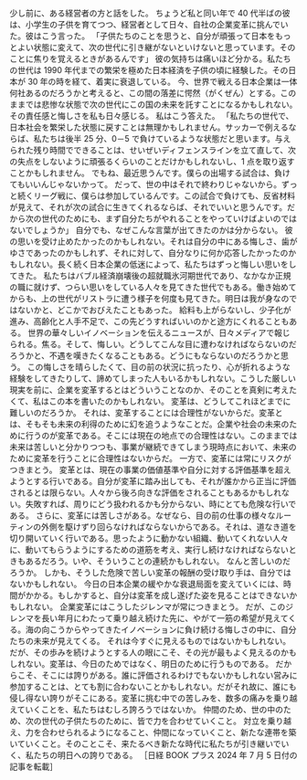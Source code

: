 ###

少し前に、ある経営者の方と話をした。
ちょうど私と同い年で 40 代半ばの彼は、小学生の子供を育てつつ、経営者として日々、自社の企業変革に挑んでいた。彼はこう言った。
「子供たちのことを思うと、自分が頑張って日本をもっとよい状態に変えて、次の世代に引き継がないといけないと思っています。そのことに焦りを覚えるときがあるんです」
彼の気持ちは痛いほど分かる。私たちの世代は 1990 年代までの繁栄を極めた日本経済を子供の頃に経験した。その日本が 30 年の時を経て、着実に衰退している。
今、世界で戦える日本企業は一体何社あるのだろうかと考えると、この間の落差に愕然（がくぜん）とする。このままでは悲惨な状態で次の世代にこの国の未来を託すことになるかもしれない。その責任感と悔しさを私も日々感じる。
私はこう答えた。
「私たちの世代で、日本社会を繁栄した状態に戻すことは無理かもしれません。サッカーで例えるならば、私たちは後半 25 分、0－5 で負けているような状態だと思います。与えられた残り時間でできることは、せいぜいディフェンスラインを立て直して、次の失点をしないように頑張るくらいのことだけかもしれないし、1 点を取り返すことかもしれません。
でもね、最近思うんです。僕らの出場する試合は、負けてもいいんじゃないかって。
だって、世の中はそれで終わりじゃないから。ずっと続くリーグ戦に、僕らは参加しているんです。この試合で負けても、反省材料が見えて、それが次の試合に生きてくれるならば、それでいいと思うんです。だから次の世代のためにも、まず自分たちがやれることをやっていけばよいのではないでしょうか」
自分でも、なぜこんな言葉が出てきたのかは分からない。
彼の思いを受け止めたかったのかもしれない。それは自分の中にある悔しさ、歯がゆさであったのかもしれず、それに対して、自分なりに何か応答したかったのかもしれない。長く続く日本企業の低迷によって、私たちはずっと悔しい思いをしてきた。
私たちはバブル経済崩壊後の超就職氷河期世代であり、なかなか正規の職に就けず、つらい思いをしている人々を見てきた世代でもある。働き始めてからも、上の世代がリストラに遭う様子を何度も見てきた。明日は我が身なのではないかと、どこかでおびえたこともあった。
給料も上がらないし、少子化が進み、高齢化と人手不足で、この先どうすればいいのかと途方にくれることもある。
世界の華々しいイノベーションを伝えるニュースが、日々メディアで報じられる。焦る。そして、悔しい。どうしてこんな目に遭わなければならないのだろうかと、不遇を嘆きたくなることもある。どうにもならないのだろうかと思う。
この悔しさを晴らしたくて、目の前の状況に抗ったり、心が折れるような経験をしてきたりして、諦めてしまった人もいるかもしれない。こうした厳しい現実を前に、企業を変革するとはどういうことなのか、そのことを真剣に考えたくて、私はこの本を書いたのかもしれない。
変革は、どうしてこれほどまでに難しいのだろうか。
それは、変革することには合理性がないからだ。変革とは、そもそも未来の利得のために幻を追うようなことだ。企業や社会の未来のために行うのが変革である。そこには現在の地点での合理性はない。このままでは未来は苦しいと分かりつつも、事業が継続できてしまう現時点において、未来のために変革を行うことに合理性はないからだ。
一方で、変革には常にリスクがつきまとう。
変革とは、現在の事業の価値基準や自分に対する評価基準を超えようとする行いである。自分が変革に踏み出しても、それが誰かから正当に評価されるとは限らない。人々から後ろ向きな評価をされることもあるかもしれない。失敗すれば、周りにどう扱われるかも分からない、時にとても危険な行いである。
さらに、変革には苦しさがある。なぜなら、目の前の仕事の様々なルーティンの外側を駆けずり回らなければならないからである。それは、道なき道を切り開いていく行いである。思ったように動かない組織、動いてくれない人々に、動いてもらうようにするための道筋を考え、実行し続けなければならないときもあるだろう。いや、そういうことの連続かもしれない。
なんと苦しいのだろうか。
しかも、そうした危険で苦しい変革の報酬の受け取り手は、自分ではないかもしれない。
今日の日本企業の緩やかな衰退局面を変えていくには、時間がかかる。もしかすると、自分は変革を成し遂げた姿を見ることはできないかもしれない。
企業変革にはこうしたジレンマが常につきまとう。
だが、このジレンマを長い年月にわたって乗り越え続けた先に、やがて一筋の希望が見えてくる。海の向こうからやってきたイノベーションに負け続ける悔しさの中に、自分たちの未来が見えてくる。
それは今すぐに見えるものではないかもしれない。だが、その歩みを続けようとする人の眼にこそ、その光が最もよく見えるのかもしれない。変革は、今日のためではなく、明日のために行うものである。
だからこそ、そこには誇りがある。誰に評価されるわけでもないかもしれない営みに参加することは、とても割に合わないことかもしれない。だがそれ故に、誰にも侵し得ない誇りがそこにある。変革に挑む中での苦しみを、数多の痛みを乗り越えていくことを、私たちはむしろ誇ろうではないか。
仲間のため、世の中のため、次の世代の子供たちのために、皆で力を合わせていくこと。
対立を乗り越え、力を合わせられるようになること、仲間になっていくこと、新たな連帯を築いていくこと。そのことこそ、来たるべき新たな時代に私たちが引き継いでいく、私たちの明日への誇りである。
［日経 BOOK プラス 2024 年 7 月 5 日付の記事を転載］

